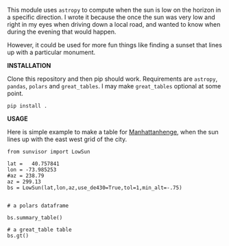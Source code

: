 

This module uses `astropy` to compute when the sun is low on the horizon in a specific direction. I wrote it because the once the sun was very low and right in my eyes when driving down a local road, and wanted to know when during the evening that would happen.

However, it could be used for more fun things like finding a sunset that lines up with a particular monument.

**INSTALLATION**



Clone this repository and then pip should work. Requirements are `astropy`, `pandas`, `polars` and `great_tables`. I may make `great_tables` optional at some point.

`pip install .`


**USAGE**

Here is simple example to make a table for [Manhattanhenge](https://www.amnh.org/research/hayden-planetarium/manhattanhenge), when the sun lines up with the east west grid of the city.

```{python}
from sunvisor import LowSun

lat =   40.757841
lon = -73.985253
#az = 238.79
az = 299.13
bs = LowSun(lat,lon,az,use_de430=True,tol=1,min_alt=-.75)


# a polars dataframe 

bs.summary_table()

# a great_table table
bs.gt()

```

